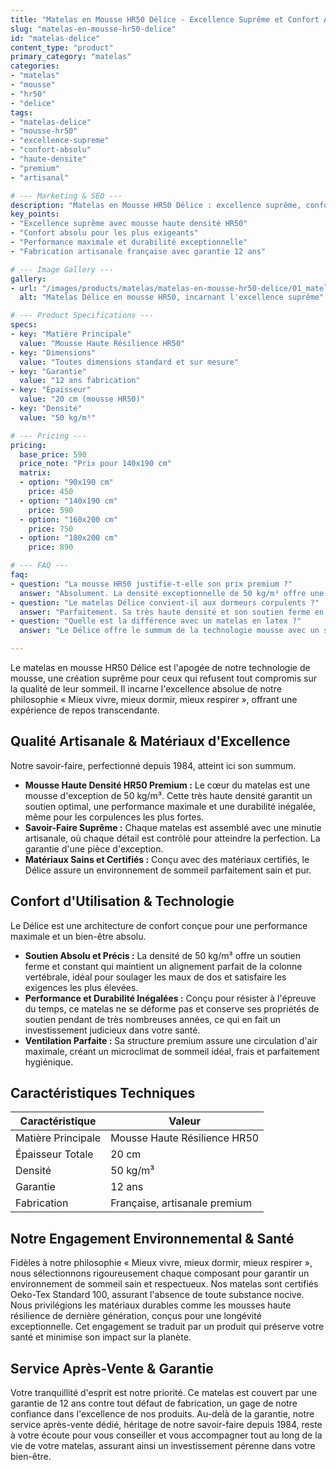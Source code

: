 ```yaml
---
title: "Matelas en Mousse HR50 Délice - Excellence Suprême et Confort Absolu"
slug: "matelas-en-mousse-hr50-delice"
id: "matelas-delice"
content_type: "product"
primary_category: "matelas"
categories:
- "matelas"
- "mousse"
- "hr50"
- "delice"
tags:
- "matelas-delice"
- "mousse-hr50"
- "excellence-supreme"
- "confort-absolu"
- "haute-densite"
- "premium"
- "artisanal"

# --- Marketing & SEO ---
description: "Matelas en Mousse HR50 Délice : excellence suprême, confort absolu, mousse haute densité premium, fabrication artisanale française haut de gamme."
key_points:
- "Excellence suprême avec mousse haute densité HR50"
- "Confort absolu pour les plus exigeants"
- "Performance maximale et durabilité exceptionnelle"
- "Fabrication artisanale française avec garantie 12 ans"

# --- Image Gallery ---
gallery:
- url: "/images/products/matelas/matelas-en-mousse-hr50-delice/01_matelas-ferme.jpg"
  alt: "Matelas Délice en mousse HR50, incarnant l'excellence suprême"

# --- Product Specifications ---
specs:
- key: "Matière Principale"
  value: "Mousse Haute Résilience HR50"
- key: "Dimensions"
  value: "Toutes dimensions standard et sur mesure"
- key: "Garantie"
  value: "12 ans fabrication"
- key: "Épaisseur"
  value: "20 cm (mousse HR50)"
- key: "Densité"
  value: "50 kg/m³"

# --- Pricing ---
pricing:
  base_price: 590
  price_note: "Prix pour 140x190 cm"
  matrix:
  - option: "90x190 cm"
    price: 450
  - option: "140x190 cm"
    price: 590
  - option: "160x200 cm"
    price: 750
  - option: "180x200 cm"
    price: 890

# --- FAQ ---
faq:
- question: "La mousse HR50 justifie-t-elle son prix premium ?"
  answer: "Absolument. La densité exceptionnelle de 50 kg/m³ offre une durabilité, une résilience et un niveau de soutien que des densités inférieures ne peuvent atteindre. C'est un investissement à long terme dans un confort absolu et une santé préservée."
- question: "Le matelas Délice convient-il aux dormeurs corpulents ?"
  answer: "Parfaitement. Sa très haute densité et son soutien ferme en font le choix idéal pour les personnes de forte corpulence ou pour tous ceux qui recherchent un soutien maximal et une performance sans faille."
- question: "Quelle est la différence avec un matelas en latex ?"
  answer: "Le Délice offre le summum de la technologie mousse avec un soutien très ferme et constant, une sensation différente de l'élasticité progressive du latex. Le choix dépend de la préférence pour un soutien dynamique (mousse) ou une portance naturelle (latex)."

---
```

Le matelas en mousse HR50 Délice est l'apogée de notre technologie de mousse, une création suprême pour ceux qui refusent tout compromis sur la qualité de leur sommeil. Il incarne l'excellence absolue de notre philosophie « Mieux vivre, mieux dormir, mieux respirer », offrant une expérience de repos transcendante.

## Qualité Artisanale & Matériaux d'Excellence

Notre savoir-faire, perfectionné depuis 1984, atteint ici son summum.
*   **Mousse Haute Densité HR50 Premium :** Le cœur du matelas est une mousse d'exception de 50 kg/m³. Cette très haute densité garantit un soutien optimal, une performance maximale et une durabilité inégalée, même pour les corpulences les plus fortes.
*   **Savoir-Faire Suprême :** Chaque matelas est assemblé avec une minutie artisanale, où chaque détail est contrôlé pour atteindre la perfection. La garantie d'une pièce d'exception.
*   **Matériaux Sains et Certifiés :** Conçu avec des matériaux certifiés, le Délice assure un environnement de sommeil parfaitement sain et pur.

## Confort d'Utilisation & Technologie

Le Délice est une architecture de confort conçue pour une performance maximale et un bien-être absolu.
*   **Soutien Absolu et Précis :** La densité de 50 kg/m³ offre un soutien ferme et constant qui maintient un alignement parfait de la colonne vertébrale, idéal pour soulager les maux de dos et satisfaire les exigences les plus élevées.
*   **Performance et Durabilité Inégalées :** Conçu pour résister à l'épreuve du temps, ce matelas ne se déforme pas et conserve ses propriétés de soutien pendant de très nombreuses années, ce qui en fait un investissement judicieux dans votre santé.
*   **Ventilation Parfaite :** Sa structure premium assure une circulation d'air maximale, créant un microclimat de sommeil idéal, frais et parfaitement hygiénique.

## Caractéristiques Techniques

| Caractéristique       | Valeur                                      |
| --------------------- | ------------------------------------------- |
| Matière Principale    | Mousse Haute Résilience HR50                |
| Épaisseur Totale      | 20 cm                                       |
| Densité               | 50 kg/m³                                    |
| Garantie              | 12 ans                                      |
| Fabrication           | Française, artisanale premium               |

## Notre Engagement Environnemental & Santé

Fidèles à notre philosophie « Mieux vivre, mieux dormir, mieux respirer », nous sélectionnons rigoureusement chaque composant pour garantir un environnement de sommeil sain et respectueux. Nos matelas sont certifiés Oeko-Tex Standard 100, assurant l'absence de toute substance nocive. Nous privilégions les matériaux durables comme les mousses haute résilience de dernière génération, conçus pour une longévité exceptionnelle. Cet engagement se traduit par un produit qui préserve votre santé et minimise son impact sur la planète.

## Service Après-Vente & Garantie

Votre tranquillité d'esprit est notre priorité. Ce matelas est couvert par une garantie de 12 ans contre tout défaut de fabrication, un gage de notre confiance dans l'excellence de nos produits. Au-delà de la garantie, notre service après-vente dédié, héritage de notre savoir-faire depuis 1984, reste à votre écoute pour vous conseiller et vous accompagner tout au long de la vie de votre matelas, assurant ainsi un investissement pérenne dans votre bien-être.